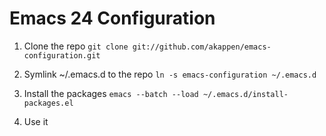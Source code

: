 Emacs 24 Configuration
======================

1.  Clone the repo
    `git clone git://github.com/akappen/emacs-configuration.git`

2.  Symlink ~/.emacs.d to the repo
    `ln -s emacs-configuration ~/.emacs.d`

3.  Install the packages
    `emacs --batch --load ~/.emacs.d/install-packages.el`

4.  Use it
